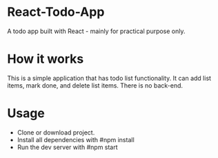 # React-Todo-App
A todo app built with React - mainly for practical purpose only.

# How it works
This is a simple application that has todo list functionality. It can add list items, mark done, and delete list items. There is no back-end.

# Usage

* Clone or download project.
* Install all dependencies with #npm install
* Run the dev server with #npm start
